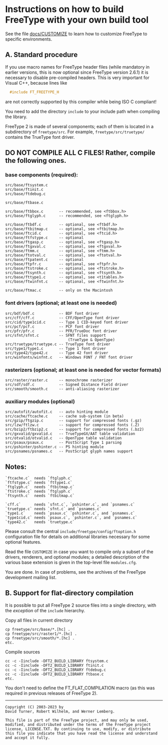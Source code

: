# Instructions on how to build FreeType with your own build tool

See the file [docs/CUSTOMIZE][CUSTOMIZE] to learn how to 
customize FreeType to specific environments.


## A. Standard procedure

If you use macro names for FreeType header files (while mandatory
in earlier versions, this is now optional since FreeType version
2.6.1) it is necessary to disable pre-compiled headers. This is
very important for Visual C++, because lines like

```C
  #include FT_FREETYPE_H
```
are not correctly supported by this compiler while being ISO C
compliant!

You need to add the directory `include` to your include path when
compiling the library.

FreeType 2 is made of several components; each of them is located
in a subdirectory of `freetype/src`. For example,
`freetype/src/truetype/` contains the TrueType font driver.

## DO NOT COMPILE ALL C FILES! Rather, compile the following ones.

### base components (required):

    src/base/ftsystem.c
    src/base/ftinit.c
    src/base/ftdebug.c

    src/base/ftbase.c

    src/base/ftbbox.c       -- recommended, see <ftbbox.h>
    src/base/ftglyph.c      -- recommended, see <ftglyph.h>

    src/base/ftbdf.c        -- optional, see <ftbdf.h>
    src/base/ftbitmap.c     -- optional, see <ftbitmap.h>
    src/base/ftcid.c        -- optional, see <ftcid.h>
    src/base/ftfstype.c     -- optional
    src/base/ftgasp.c       -- optional, see <ftgasp.h>
    src/base/ftgxval.c      -- optional, see <ftgxval.h>
    src/base/ftmm.c         -- optional, see <ftmm.h>
    src/base/ftotval.c      -- optional, see <ftotval.h>
    src/base/ftpatent.c     -- optional
    src/base/ftpfr.c        -- optional, see <ftpfr.h>
    src/base/ftstroke.c     -- optional, see <ftstroke.h>
    src/base/ftsynth.c      -- optional, see <ftsynth.h>
    src/base/fttype1.c      -- optional, see <t1tables.h>
    src/base/ftwinfnt.c     -- optional, see <ftwinfnt.h>

    src/base/ftmac.c        -- only on the Macintosh

### font drivers (optional; at least one is needed)

    src/bdf/bdf.c           -- BDF font driver
    src/cff/cff.c           -- CFF/OpenType font driver
    src/cid/type1cid.c      -- Type 1 CID-keyed font driver
    src/pcf/pcf.c           -- PCF font driver
    src/pfr/pfr.c           -- PFR/TrueDoc font driver
    src/sfnt/sfnt.c         -- SFNT files support
                                (TrueType & OpenType)
    src/truetype/truetype.c -- TrueType font driver
    src/type1/type1.c       -- Type 1 font driver
    src/type42/type42.c     -- Type 42 font driver
    src/winfonts/winfnt.c   -- Windows FONT / FNT font driver

### rasterizers (optional; at least one is needed for vector formats)

    src/raster/raster.c     -- monochrome rasterizer
    src/sdf/sdf.c           -- Signed Distance Field driver
    src/smooth/smooth.c     -- anti-aliasing rasterizer

### auxiliary modules (optional)

    src/autofit/autofit.c   -- auto hinting module
    src/cache/ftcache.c     -- cache sub-system (in beta)
    src/gzip/ftgzip.c       -- support for compressed fonts (.gz)
    src/lzw/ftlzw.c         -- support for compressed fonts (.Z)
    src/bzip2/ftbzip2.c     -- support for compressed fonts (.bz2)
    src/gxvalid/gxvalid.c   -- TrueTypeGX/AAT table validation
    src/otvalid/otvalid.c   -- OpenType table validation
    src/psaux/psaux.c       -- PostScript Type 1 parsing
    src/pshinter/pshinter.c -- PS hinting module
    src/psnames/psnames.c   -- PostScript glyph names support


## Notes:

    `ftcache.c`  needs `ftglyph.c`
    `ftfstype.c` needs `fttype1.c`
    `ftglyph.c`  needs `ftbitmap.c`
    `ftstroke.c` needs `ftglyph.c`
    `ftsynth.c`  needs `ftbitmap.c`

    `cff.c`      needs `sfnt.c`, `pshinter.c`, and `psnames.c`
    `truetype.c` needs `sfnt.c` and `psnames.c`
    `type1.c`    needs `psaux.c` `pshinter.c`, and `psnames.c`
    `type1cid.c` needs `psaux.c`, `pshinter.c`, and `psnames.c`
    `type42.c`   needs `truetype.c`

Please consult the central `include/freetype/config/ftoption.h`
configuration file for details on additional libraries necessary
for some optional features.

Read the file `CUSTOMIZE` in case you want to compile only a subset
of the drivers, renderers, and optional modules; a detailed
description of the various base extension is given in the top-level
file `modules.cfg`.

You are done. In case of problems, see the archives of the FreeType
development mailing list.


## B. Support for flat-directory compilation

It is possible to put all FreeType 2 source files into a single
directory, with the *exception* of the `include` hierarchy.

Copy all files in current directory

    cp freetype/src/base/*.[hc] .
    cp freetype/src/raster1/*.[hc] .
    cp freetype/src/smooth/*.[hc] .
    etc.

Compile sources

    cc -c -Iinclude -DFT2_BUILD_LIBRARY ftsystem.c
    cc -c -Iinclude -DFT2_BUILD_LIBRARY ftinit.c
    cc -c -Iinclude -DFT2_BUILD_LIBRARY ftdebug.c
    cc -c -Iinclude -DFT2_BUILD_LIBRARY ftbase.c
    etc.

You don't need to define the FT_FLAT_COMPILATION macro (as this
was required in previous releases of FreeType 2).

---
```
Copyright (C) 2003-2023 by
David Turner, Robert Wilhelm, and Werner Lemberg.

This file is part of the FreeType project, and may only be used,
modified, and distributed under the terms of the FreeType project
license, LICENSE.TXT. By continuing to use, modify, or distribute
this file you indicate that you have read the license and understand
and accept it fully.
```

<!---->
[CUSTOMIZE]: ./CUSTOMIZE
